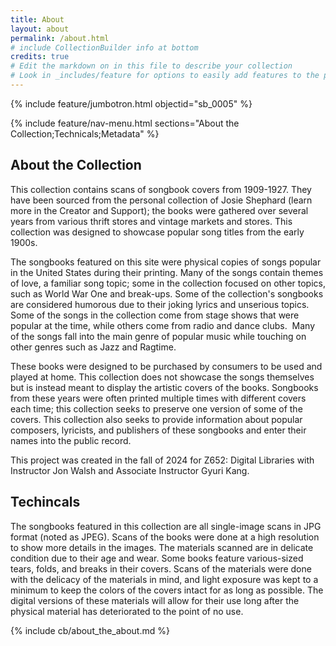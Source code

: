 ```yaml
---
title: About
layout: about
permalink: /about.html
# include CollectionBuilder info at bottom
credits: true
# Edit the markdown on in this file to describe your collection
# Look in _includes/feature for options to easily add features to the page
---
```


{% include feature/jumbotron.html objectid="sb_0005" %}

{% include feature/nav-menu.html sections="About the Collection;Technicals;Metadata" %}

## About the Collection

This collection contains scans of songbook covers from 1909-1927. They have been sourced from the personal collection of Josie Shephard (learn more in the Creator and Support); the books were gathered over several years from various thrift stores and vintage markets and stores. This collection was designed to showcase popular song titles from the early 1900s.  

The songbooks featured on this site were physical copies of songs popular in the United States during their printing. Many of the songs contain themes of love, a familiar song topic; some in the collection focused on other topics, such as World War One and break-ups. Some of the collection's songbooks are considered humorous due to their joking lyrics and unserious topics. Some of the songs in the collection come from stage shows that were popular at the time, while others come from radio and dance clubs.  Many of the songs fall into the main genre of popular music while touching on other genres such as Jazz and Ragtime. 

These books were designed to be purchased by consumers to be used and played at home. This collection does not showcase the songs themselves but is instead meant to display the artistic covers of the books. Songbooks from these years were often printed multiple times with different covers each time; this collection seeks to preserve one version of some of the covers. This collection also seeks to provide information about popular composers, lyricists, and publishers of these songbooks and enter their names into the public record.   

This project was created in the fall of 2024 for Z652: Digital Libraries with Instructor Jon Walsh and Associate Instructor Gyuri Kang. 

## Techincals

The songbooks featured in this collection are all single-image scans in JPG format (noted as JPEG). Scans of the books were done at a high resolution to show more details in the images. The materials scanned are in delicate condition due to their age and wear. Some books feature various-sized tears, folds, and breaks in their covers. Scans of the materials were done with the delicacy of the materials in mind, and light exposure was kept to a minimum to keep the colors of the covers intact for as long as possible. The digital versions of these materials will allow for their use long after the physical material has deteriorated to the point of no use.  

<!-- IMPORTANT!!! DELETE this comment and the include below when you are finished editing this page for your collection. The include below introduces about page features. They will show up on your collection's about page until you delete it.  -->
{% include cb/about_the_about.md %} 
